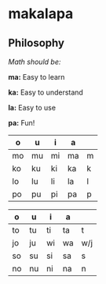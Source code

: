 # makalapa

## Philosophy

_Math should be:_

**ma:** Easy to learn

**ka:** Easy to understand

**la:** Easy to use

**pa:** Fun!


|o|u|i|a||
|-|-|-|-|-|
|mo|mu|mi|ma|m|
|ko|ku|ki|ka|k|
|lo|lu|li|la|l|
|po|pu|pi|pa|p|

|o|u|i|a||
|-|-|-|-|-|
|to|tu|ti|ta|t|
|jo|ju|wi|wa|w/j|
|so|su|si|sa|s|
|no|nu|ni|na|n|
